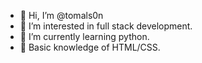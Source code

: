 - 👋 Hi, I’m @tomals0n
- 👀 I’m interested in full stack development.
- 🌱 I’m currently learning python.
- 🎈 Basic knowledge of HTML/CSS.


<!---
tomals0n/tomals0n is a ✨ special ✨ repository because its `README.md` (this file) appears on your GitHub profile.
You can click the Preview link to take a look at your changes.
--->
